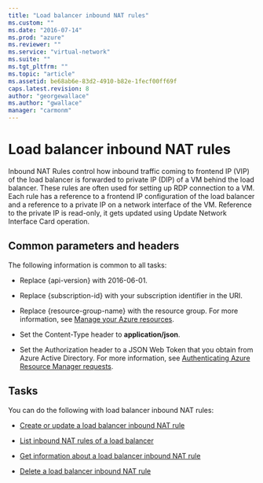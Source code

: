 ```yaml
---
title: "Load balancer inbound NAT rules"
ms.custom: ""
ms.date: "2016-07-14"
ms.prod: "azure"
ms.reviewer: ""
ms.service: "virtual-network"
ms.suite: ""
ms.tgt_pltfrm: ""
ms.topic: "article"
ms.assetid: be68ab6e-83d2-4910-b82e-1fecf00ff69f
caps.latest.revision: 8
author: "georgewallace"
ms.author: "gwallace"
manager: "carmonm"
---
```

# Load balancer inbound NAT rules
Inbound NAT Rules control how inbound traffic coming to frontend IP (VIP) of the load balancer is forwarded to private IP (DIP) of a VM behind the load balancer. These rules are often used for setting up RDP connection to a VM. Each rule has a reference to a frontend IP configuration of the load balancer and a reference to a private IP on a network interface of the VM. Reference to the private IP is read-only, it gets updated using Update Network Interface Card operation.  
  
## Common parameters and headers  
 The following information is common to all tasks:  
  
-   Replace {api-version} with 2016-06-01.  
  
-   Replace {subscription-id} with your subscription identifier in the URI.  
  
-   Replace {resource-group-name} with the resource group. For more information, see [Manage your Azure resources](http://azure.microsoft.com/documentation/articles/azure-preview-portal-using-resource-groups/).  
  
-   Set the Content-Type header to **application/json**.  
  
-   Set the Authorization header to a JSON Web Token that you obtain from Azure Active Directory. For more information, see [Authenticating Azure Resource Manager requests](https://msdn.microsoft.com/library/azure/dn790557.aspx).  
  
## Tasks  
 You can do the following with load balancer inbound NAT rules:  
  
-   [Create or update a load balancer inbound NAT rule](../Load_Balancers/create-or-update-a-load-balancer-inbound-nat-rule.md)  
  
-   [List inbound NAT rules of a load balancer](../Load_Balancers/list-inbound-nat-rules-of-a-load-balancer.md)  
  
-   [Get information about a load balancer inbound NAT rule](../Load_Balancers/get-information-about-a-load-balancer-inbound-nat-rule.md)  
  
-   [Delete a load balancer inbound NAT rule](../Load_Balancers/delete-a-load-balancer-inbound-nat-rule.md)